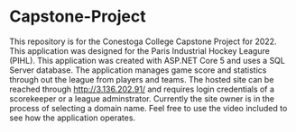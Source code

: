 # Capstone-Project
This repository is for the Conestoga College Capstone Project for 2022. This application was designed for the Paris Industrial Hockey Leagure (PIHL).
This application was created with ASP.NET Core 5 and uses a SQL Server database. The application manages game score and statistics through out the
league from players and teams. The hosted site can be reached through http://3.136.202.91/ and requires login credentials of a scorekeeper or a league
adminstrator. Currently the site owner is in the process of selecting a domain name. Feel free to use the video included to see how the application operates.
